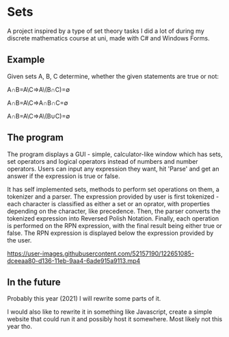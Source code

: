 # Sets
<p>A project inspired by a type of set theory tasks I did a lot of during my discrete mathematics course at uni, made with C# and Windows Forms.</p>
<h2>Example</h2>
<p>Given sets A, B, C determine, whether the given statements are true or not:</p>
<p>A∩B=A\C⇒A\(B∩C)=∅</p>
<p>A∩B=A\C⇒A∩B∩C=∅</p>
<p>A∩B=A\C⇒A\(B∪C)=∅</p>
<h2>The program</h2>
<p>The program displays a GUI - simple, calculator-like window which has sets, set operators and logical operators instead of numbers and number operators. Users can input any expression they want, hit 'Parse' and get an answer if the expression is true or false.</p>
<p>It has self implemented sets, methods to perform set operations on them, a tokenizer and a parser. The expression provided by user is first tokenized - each character is classified as either a set or an oprator, with properties depending on the character, like precedence. Then, the parser converts the tokenized expression into Reversed Polish Notation. Finally, each operation is performed on the RPN expression, with the final result being either true or false. The RPN expression is displayed below the expression provided by the user.

https://user-images.githubusercontent.com/52157190/122651085-dceeaa80-d136-11eb-9aa4-6ade915a9113.mp4

</p>
<h2>In the future</h2>
<p>Probably this year (2021) I will rewrite some parts of it.</p>
<p>I would also like to rewrite it in something like Javascript, create a simple website that could run it and possibly host it somewhere. Most likely not this year tho.</p>
